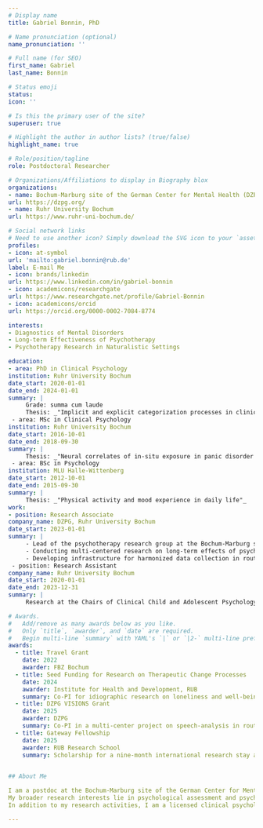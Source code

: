 ```yaml
---
# Display name
title: Gabriel Bonnin, PhD

# Name pronunciation (optional)
name_pronunciation: ''

# Full name (for SEO)
first_name: Gabriel
last_name: Bonnin

# Status emoji
status:
icon: ''

# Is this the primary user of the site?
superuser: true

# Highlight the author in author lists? (true/false)
highlight_name: true

# Role/position/tagline
role: Postdoctoral Researcher

# Organizations/Affiliations to display in Biography blox
organizations:
- name: Bochum-Marburg site of the German Center for Mental Health (DZPG)
url: https://dzpg.org/
- name: Ruhr University Bochum
url: https://www.ruhr-uni-bochum.de/

# Social network links
# Need to use another icon? Simply download the SVG icon to your `assets/media/icons/` folder.
profiles:
- icon: at-symbol
url: 'mailto:gabriel.bonnin@rub.de'
label: E-mail Me
- icon: brands/linkedin
url: https://www.linkedin.com/in/gabriel-bonnin
- icon: academicons/researchgate
url: https://www.researchgate.net/profile/Gabriel-Bonnin
- icon: academicons/orcid
url: https://orcid.org/0000-0002-7084-8774

interests:
- Diagnostics of Mental Disorders
- Long-term Effectiveness of Psychotherapy
- Psychotherapy Research in Naturalistic Settings

education:
- area: PhD in Clinical Psychology
institution: Ruhr University Bochum
date_start: 2020-01-01
date_end: 2024-01-01
summary: |
     Grade: summa cum laude
     Thesis: _"Implicit and explicit categorization processes in clinical psychology: Evidence-based diagnostics, optimal cut-points, and therapists’ prototypes"_
 - area: MSc in Clinical Psychology
institution: Ruhr University Bochum
date_start: 2016-10-01
date_end: 2018-09-30
summary: |
     Thesis: _"Neural correlates of in-situ exposure in panic disorder with agoraphobia"_
 - area: BSc in Psychology
institution: MLU Halle-Wittenberg
date_start: 2012-10-01
date_end: 2015-09-30
summary: |
     Thesis: _"Physical activity and mood experience in daily life"_
work:
- position: Research Associate
company_name: DZPG, Ruhr University Bochum
date_start: 2023-01-01
summary: |
     - Lead of the psychotherapy research group at the Bochum-Marburg site.
     - Conducting multi-centered research on long-term effects of psychotherapy.
     - Developing infrastructure for harmonized data collection in routine psychotherapeutic care.
 - position: Research Assistant
company_name: Ruhr University Bochum
date_start: 2020-01-01
date_end: 2023-12-31
summary: |
     Research at the Chairs of Clinical Child and Adolescent Psychology (Prof. Dr. Silvia Schneider) and Clinical Psychology and Psychotherapy (Prof. Dr. Jürgen Margraf).

# Awards.
#   Add/remove as many awards below as you like.
#   Only `title`, `awarder`, and `date` are required.
#   Begin multi-line `summary` with YAML's `|` or `|2-` multi-line prefix and indent 2 spaces below.
awards:
  - title: Travel Grant
    date: 2022
    awarder: FBZ Bochum
  - title: Seed Funding for Research on Therapeutic Change Processes
    date: 2024
    awarder: Institute for Health and Development, RUB
    summary: Co-PI for idiographic research on loneliness and well-being.
  - title: DZPG VISIONS Grant
    date: 2025
    awarder: DZPG
    summary: Co-PI in a multi-center project on speech-analysis in routine psychotherapeutic care.
  - title: Gateway Fellowship
    date: 2025
    awarder: RUB Research School
    summary: Scholarship for a nine-month international research stay at a host institution of choice.

    
## About Me

I am a postdoc at the Bochum-Marburg site of the German Center for Mental Health Research (DZPG), based at Ruhr University Bochum, where I lead the psychotherapy research group. Our work centers on multi-center studies exploring the long-term effects of psychotherapy and developing infrastructure for standardized data collection in routine psychotherapeutic care.
My broader research interests lie in psychological assessment and psychotherapy processes. More recently, I have become increasingly engaged with natural language processing as a tool for assessing mental health and analyzing therapeutic interactions. 
In addition to my research activities, I am a licensed clinical psychologist and cognitive behavioral therapist.

---
```

